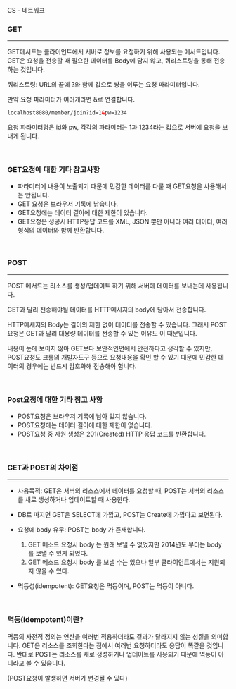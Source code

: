 CS - 네트워크

### **GET**

---

GET메서드는 클라이언트에서 서버로  정보를 요청하기 위해 사용되는 메서드입니다. GET은 요청을 전송할 때 필요한 데이터를 Body에 담지 않고, 쿼리스트링을 통해 전송하는 것입니다.

쿼리스트링: URL의 끝에 ?와 함께 값으로 쌍을 이루는 요청 파라미터입니다.

만약 요청 파라미터가 여러개라면 &로 연결합니다.

```html
localhost8080/member/join?id=1&pw=1234
```

요청 파라미터명은 id와 pw, 각각의 파라미터는 1과 1234라는 값으로 서버에 요청을 보내게 됩니다. 

<br>

### **GET요청에 대한 기타 참고사항**

- 파라미터에 내용이 노출되기 때문에 민감한 데이터를 다룰 때 GET요청을 사용해서는 안됩니다.
- GET 요청은 브라우저 기록에 남습니다.
- GET요청에는 데이터 길이에 대한 제한이 있습니다.
- GET요청은 성공시 HTTP응답 코드를 XML, JSON 뿐만 아니라 여러 데이터, 여러 형식의 데이터와 함께 반환합니다.

<br>

### **POST**

---

POST 메서드는 리소스를 생성/업데이트 하기 위해 서버에 데이터를 보내는데 사용됩니다.

GET과 달리 전송해야될 데이터를 HTTP메시지의 body에 담아서 전송합니다. 

HTTP메세지의 Body는 길이의 제한 없이 데이터를 전송할 수 있습니다. 그래서 POST요청은 GET과 달리 대용량 데이터를 전송할 수 있는 이유도 이 때문입니다. 

내용이 눈에 보이지 않아 GET보다 보안적인면에서 안전하다고 생각할 수 있지만, POST요청도 크롬의 개발자도구 등으로 요청내용을 확인 할 수 있기 때문에 민감한 데이터의 경우에는 반드시 암호화해 전송해야 합니다.

<br>

### **Post요청에 대한 기타 참고 사항**

- POST요청은 브라우저 기록에 남아 있지 않습니다.
- POST요청에는 데이터 길이에 대한 제한이 없습니다.
- POST요청 중 자원 생성은 201(Created) HTTP 응답 코드를 반환합니다.

<br>

### **GET과 POST의 차이점**

---

- 사용목적: GET은 서버의 리소스에서 데이터를 요청할 때, POST는 서버의 리소스를 새로 생성하거나 업데이트할 때 사용한다.
- DB로 따지면 GET은 SELECT에 가깝고, POST는 Create에 가깝다고 보면된다.
- 요청에 body 유무: POST는 body 가 존재합니다.
    1. GET 메소드 요청시 body 는 원래 보낼 수 없었지만 2014년도 부터는 body 를 보낼 수 있게 되었다.
    2. GET 메소드 요청시 body 를 보낼 수는 있으나 일부 클라이언트에서는 지원되지 않을 수 있다.

- 멱등성(idempotent): GET요청은 멱등이며, POST는 멱등이 아니다.

<br>

### 멱등(idempotent)이란?

멱등의 사전적 정의는 연산을 여러번 적용하더라도 결과가 달라지지 않는 성질을 의미합니다. GET은 리소스를 조회한다는 점에서 여러번 요청하더라도 응답이 똑같을 것입니다. 반대로 POST는 리소스를 새로 생성하거나 업데이트를 사용되기 때문에 멱등이 아니라고 볼 수 있습니다. 

(POST요청이 발생하면 서버가 변경될 수 있다)
